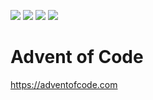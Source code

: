![](https://img.shields.io/badge/2021%20⭐-22-yellow) 
![](https://img.shields.io/badge/2022%20⭐-12-yellow)
![](https://img.shields.io/badge/2023%20⭐-12-yellow)
![](https://img.shields.io/badge/2024%20⭐-16-yellow)

# Advent of Code
https://adventofcode.com
